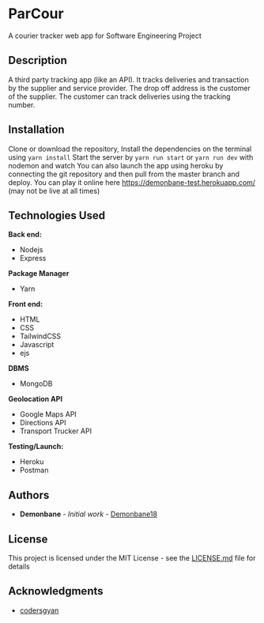 # ParCour

A courier tracker web app for Software Engineering Project

## Description

A third party tracking app (like an API). It tracks deliveries and transaction by the supplier and service provider. The drop off address is the customer of the supplier. The customer can track deliveries using the tracking number.

## Installation

Clone or download the repository, Install the dependencies on the terminal using
`yarn install`
Start the server by
`yarn run start` or `yarn run dev` with nodemon and watch
You can also launch the app using heroku by connecting the git repository and then pull from the master branch and deploy.
You can play it online here https://demonbane-test.herokuapp.com/ (may not be live at all times)

## Technologies Used

**Back end:**

- Nodejs
- Express

**Package Manager**
- Yarn

**Front end:**

- HTML
- CSS
- TailwindCSS
- Javascript
- ejs

**DBMS**

- MongoDB

**Geolocation API**

- Google Maps API
- Directions API
- Transport Trucker API

**Testing/Launch:**

- Heroku
- Postman

## Authors

- **Demonbane** - _Initial work_ - [Demonbane18](https://github.com/Demonbane18)

## License

This project is licensed under the MIT License - see the [LICENSE.md](LICENSE.md) file for details

## Acknowledgments

- [codersgyan](https://github.com/codersgyan/realtime-pizza-app-node-express-mongo)
